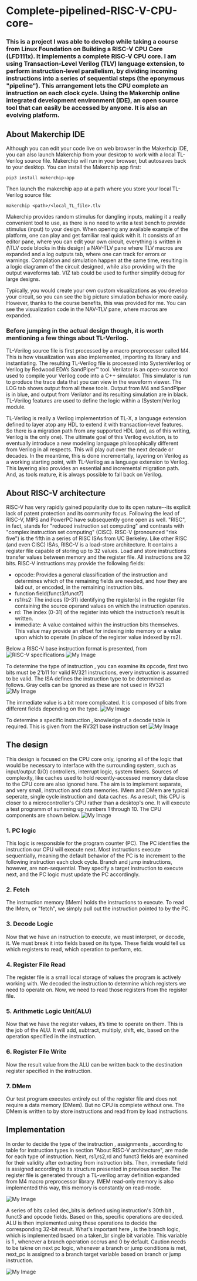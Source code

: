 # Complete-pipelined-RISC-V-CPU-core-
### This is a project I was able to develop while taking a course from Linux Foundation on Building a RISC-V CPU Core (LFD111x). It implements a complete RISC-V CPU core. I am using Transaction-Level Verilog (TLV) language extension, to perform instruction-level parallelism, by dividing incoming instructions into a series of sequential steps (the eponymous "pipeline"). This arrangement lets the CPU complete an instruction on each clock cycle. Using the Makerchip online integrated development environment (IDE), an open source tool that can easily be accessed by anyone. It is also an evolving platform.

## About Makerchip IDE
Although you can edit your code live on web browser in the Makerhcip IDE, you can also launch Makerchip from your desktop to work with a local TL-Verilog source file. Makerchip will run in your browser, but autosaves back to your desktop. You can install the Makerchip app first:
```
pip3 install makerchip-app
```
Then launch the makerchip app at a path where you store your local TL-Verilog source file:
```
makerchip <path>/<local_TL_file>.tlv
```

 Makerchip provides random stimulus for dangling inputs, making it a really convenient tool to use, as there is no need to write a test bench to provide stimulus (input) to your design. When opening any available example of the platform, one can play and get familiar real quick with it. It consists of an editor pane, where you can edit your own circuit, everything is written in (\TLV code blocks in this design) a NAV-TLV pane where TLV macros are expanded and a log outputs tab, where one can track for errors or warnings. Compilation and simulation happen at the same time, resulting in a logic diagramm of the circuit designed, while also providing with the output waveforms tab. VIZ tab could be used to further simplify debug for large designs.

Typically, you would create your own custom visualizations as you develop your circuit, so you can see the big picture simulation behavior more easily. However, thanks to the course benefits, this was provided for me. You can see the visualization code in the NAV-TLV pane, where macros are expanded.

### Before jumping in the actual design though, it is worth mentioning a few things about TL-Verilog. 

 TL-Verilog source file is first processed by a macro preprocessor called M4. This is how visualization was also implemented, importing its library and instantiating. The resulting TL-Verilog file is processed into SystemVerilog or Verilog by Redwood EDA’s SandPiper™ tool. Verilator is an open-source tool used to compile your Verilog code into a C++ simulator. This simulator is run to produce the trace data that you can view in the waveform viewer. The LOG tab shows output from all these tools. Output from M4 and SandPiper is in blue, and output from Verilator and its resulting simulation are in black. TL-Verilog features are used to define the logic within a (System)Verilog module.

 TL-Verilog is really a Verilog implementation of TL-X, a language extension defined to layer atop any HDL to extend it with transaction-level features. So there is a migration path from any supported HDL (and, as of this writing, Verilog is the only one). The ultimate goal of this Verilog evolution, is to eventually introduce a new modeling language philosophically different from Verilog in all respects. This will play out over the next decade or decades. In the meantime, this is done incrementally, layering on Verilog as a working starting point, with TL-Verilog as a language extension to Verilog. This layering also provides an essential and incremental migration path. And, as tools mature, it is always possible to fall back on Verilog.

## About RISC-V architecture 
 RISC-V has very rapidly gained popularity due to its open nature--its explicit lack of patent protection and its community focus. Following the lead of RISC-V, MIPS and PowerPC have subsequently gone open as well. "RISC", in fact, stands for "reduced instruction set computing" and contrasts with "complex instruction set computing" (CISC). RISC-V (pronounced "risk five") is the fifth in a series of RISC ISAs from UC Berkeley. Like other RISC (and even CISC) ISAs, RISC-V is a load-store architecture. It contains a register file capable of storing up to 32 values. Load and store instructions transfer values between memory and the register file. All instructions are 32 bits.
RISC-V instructions may provide the following fields:
 * opcode: Provides a general classification of the instruction and determines which of the remaining fields are needed, and how they are laid out, or encoded, in the remaining instruction bits.
 * function field(funct3/funct7)
 * rs1/rs2: The indices (0-31) identifying the register(s) in the register file containing the source operand values on which the instruction operates.
 * rd: The index (0-31) of the register into which the instruction’s result is written.
 * immediate: A value contained within the instruction bits themselves. This value may provide an offset for indexing into memory or a value upon which to operate (in place of the register value indexed by rs2).

Below a RISC-V base instruction format is presented, from ![RISC-V specifications](https://riscv.org/technical/specifications/ "RISC-V base insturction format showing immediate variants")
![My Image](RISC-V_ISA.jpg)

To determine the type of instruction , you can examine its opcode, first two bits must be 2'b11 for valid RV321 instructions, every instruction is assumed to be valid. The ISA defines the instruction type to be determined as follows. Gray cells can be ignored as these are not used in RV321
![My Image](instruction_type.jpg)

The immediate value is a bit more complicated. It is composed of bits from different fields depending on the type.
![My Image](Immediate.jpg)

To determine a specific instruction , knowledge of a decode table is required. This is given from the RV321 base instruction set
![My Image](RV321_base_instruction_set.jpg)

## The design
This design is focused on the CPU core only, ignoring all of the logic that would be necessary to interface with the surrounding system, such as input/output (I/O) controllers, interrupt logic, system timers. Sources of complexity, like caches used to hold recently-accessed memory data close to the CPU core are also ignored here. The aim is to implement separate, and very small, instruction and data memories. IMem and DMem are typical seperate, single cycle instruction and data caches. As a result, this CPU is closer to a microcontroller's CPU rather than a desktop's one. It will execute a test programm of summing up numbers 1 through 10. The CPU components are shown below.
![My Image](CPU_block_diagram.jpg)
### 1. PC logic
This logic is responsible for the program counter (PC). The PC identifies the instruction our CPU will execute next. Most instructions execute sequentially, meaning the default behavior of the PC is to increment to the following instruction each clock cycle. Branch and jump instructions, however, are non-sequential. They specify a target instruction to execute next, and the PC logic must update the PC accordingly.
### 2. Fetch
The instruction memory (IMem) holds the instructions to execute. To read the IMem, or "fetch", we simply pull out the instruction pointed to by the PC.
### 3. Decode Logic
Now that we have an instruction to execute, we must interpret, or decode, it. We must break it into fields based on its type. These fields would tell us which registers to read, which operation to perform, etc.
### 4. Register File Read
The register file is a small local storage of values the program is actively working with. We decoded the instruction to determine which registers we need to operate on. Now, we need to read those registers from the register file.
### 5. Arithmetic Logic Unit(ALU)
Now that we have the register values, it’s time to operate on them. This is the job of the ALU. It will add, subtract, multiply, shift, etc, based on the operation specified in the instruction.
### 6. Register File Write
Now the result value from the ALU can be written back to the destination register specified in the instruction.
### 7. DMem
Our test program executes entirely out of the register file and does not require a data memory (DMem). But no CPU is complete without one. The DMem is written to by store instructions and read from by load instructions.

## Implementation 
In order to decide the type of the instruction , assignments , according to table for instruction types in section "About RISC-V architecture", are made for each type of instruction. Next, rs1,rs2,rd and funct3 fields are examined for their validity after extracting from instruction bits. Then, immediate field is assigned according to its structure presented in previous section. The register file is generated through a TL-verilog array definition expanded from M4 macro preprocessor library. IMEM read-only memory is also implemented this way, this memory is constantly on read-mode. 

![My Image](initial_register_file.jpg)

Α series of bits called dec_bits is defined using instruction's 30th bit , funct3 and opcode fields. Based on this, specific operations are decided. ALU is then implemented using these operations to decide the corresponding 32-bit result. What's important here , is the branch logic, which is implemented bsaed on a taken_br single bit variable. This variable is 1 , whenever a branch operation occrus and 0 by default. Caution needs to be takne on next pc logic, whenever a branch or jump conditions is met, next_pc is assigned to a branch target variable based on branch or jump instruction.

![My Image](branch_taken_logic_diagramm.jpg)

